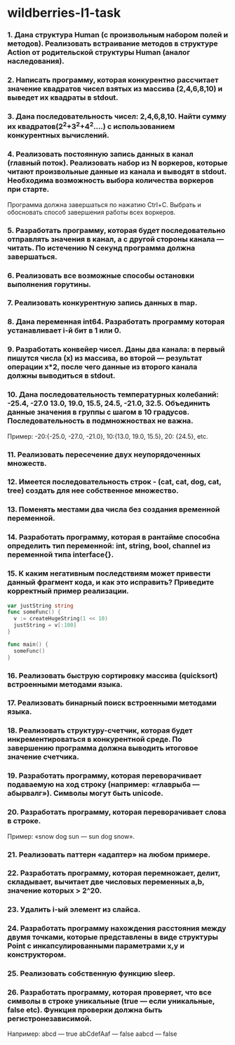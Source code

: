 # wildberries-l1-task
### __1__. Дана структура Human (с произвольным набором полей и методов). Реализовать встраивание методов в структуре Action от родительской структуры Human (аналог наследования).

### __2__. Написать программу, которая конкурентно рассчитает значение квадратов чисел взятых из массива (2,4,6,8,10) и выведет их квадраты в stdout.


### __3__. Дана последовательность чисел: 2,4,6,8,10. Найти сумму их квадратов(2<sup>2</sup>+3<sup>2</sup>+4<sup>2</sup>….) с использованием конкурентных вычислений.


### __4__. Реализовать постоянную запись данных в канал (главный поток). Реализовать набор из N воркеров, которые читают произвольные данные из канала и выводят в stdout. Необходима возможность выбора количества воркеров при старте.
 Программа должна завершаться по нажатию Ctrl+C. Выбрать и обосновать способ завершения работы всех воркеров.



### __5__. Разработать программу, которая будет последовательно отправлять значения в канал, а с другой стороны канала — читать. По истечению N секунд программа должна завершаться.


### __6__. Реализовать все возможные способы остановки выполнения горутины.


### __7__. Реализовать конкурентную запись данных в map.


### __8__. Дана переменная int64. Разработать программу которая устанавливает i-й бит в 1 или 0.


### __9__. Разработать конвейер чисел. Даны два канала: в первый пишутся числа (x) из массива, во второй — результат операции x*2, после чего данные из второго канала должны выводиться в stdout.


### __10__. Дана последовательность температурных колебаний: -25.4, -27.0 13.0, 19.0, 15.5, 24.5, -21.0, 32.5. Объединить данные значения в группы с шагом в 10 градусов. Последовательность в подмножноствах не важна.
Пример: -20:{-25.0, -27.0, -21.0}, 10:{13.0, 19.0, 15.5}, 20: {24.5}, etc.


### __11__. Реализовать пересечение двух неупорядоченных множеств.


### __12__. Имеется последовательность строк - (cat, cat, dog, cat, tree) создать для нее собственное множество.


### __13__. Поменять местами два числа без создания временной переменной.


### __14__. Разработать программу, которая в рантайме способна определить тип переменной: int, string, bool, channel из переменной типа interface{}.


### __15__. К каким негативным последствиям может привести данный фрагмент кода, и как это исправить? Приведите корректный пример реализации.


```go
var justString string
func someFunc() {
  v := createHugeString(1 << 10)
  justString = v[:100]
}

func main() {
  someFunc()
}

```


### __16__. Реализовать быструю сортировку массива (quicksort) встроенными методами языка.


### __17__. Реализовать бинарный поиск встроенными методами языка.


### __18__. Реализовать структуру-счетчик, которая будет инкрементироваться в конкурентной среде. По завершению программа должна выводить итоговое значение счетчика.

### __19__. Разработать программу, которая переворачивает подаваемую на ход строку (например: «главрыба — абырвалг»). Символы могут быть unicode.


### __20__. Разработать программу, которая переворачивает слова в строке. 
Пример: «snow dog sun — sun dog snow».


### __21__. Реализовать паттерн «адаптер» на любом примере.


### __22__. Разработать программу, которая перемножает, делит, складывает, вычитает две числовых переменных a,b, значение которых > 2^20.


### __23__. Удалить i-ый элемент из слайса.


### __24__. Разработать программу нахождения расстояния между двумя точками, которые представлены в виде структуры Point с инкапсулированными параметрами x,y и конструктором.


### __25__. Реализовать собственную функцию sleep.


### __26__. Разработать программу, которая проверяет, что все символы в строке уникальные (true — если уникальные, false etc). Функция проверки должна быть регистронезависимой.

Например: 
abcd — true
abCdefAaf — false
	aabcd — false